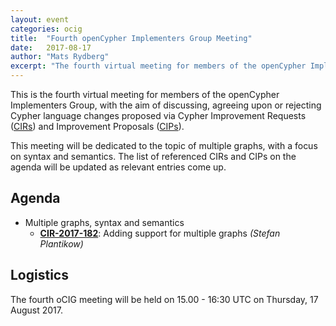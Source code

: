 ```yaml
---
layout: event
categories: ocig
title:  "Fourth openCypher Implementers Group Meeting"
date:   2017-08-17
author: "Mats Rydberg"
excerpt: "The fourth virtual meeting for members of the openCypher Implementers Group."
---
```

This is the fourth virtual meeting for members of the openCypher Implementers Group, with the aim of discussing, agreeing upon or rejecting Cypher language changes proposed via Cypher Improvement Requests (<a href="https://github.com/opencypher/openCypher/issues?q=is%3Aopen+is%3Aissue+label%3ACIR" target="_blank">CIRs</a>) and Improvement Proposals (<a href="/cips/" target="_blank">CIPs</a>).

This meeting will be dedicated to the topic of multiple graphs, with a focus on syntax and semantics.
The list of referenced CIRs and CIPs on the agenda will be updated as relevant entries come up.

## Agenda

* Multiple graphs, syntax and semantics
    * **[CIR-2017-182](https://github.com/opencypher/openCypher/issues/182)**: Adding support for multiple graphs _(Stefan Plantikow)_

## Logistics

The fourth oCIG meeting will be held on 15.00 - 16:30 UTC on Thursday, 17 August 2017.
